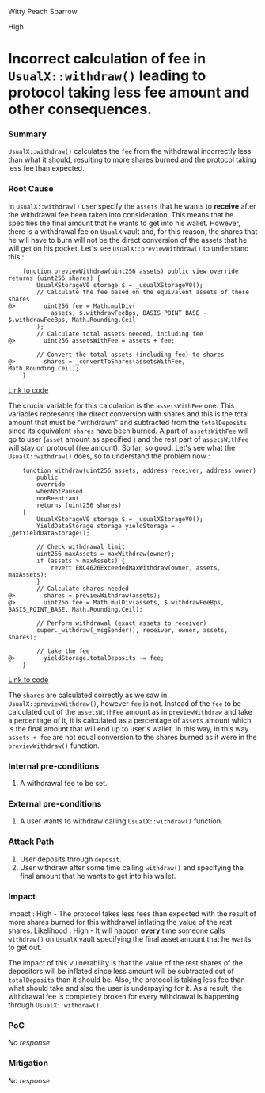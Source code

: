 Witty Peach Sparrow

High

# Incorrect calculation of fee in `UsualX::withdraw()` leading to protocol taking less fee amount and other consequences.

### Summary

`UsualX::withdraw()` calculates the `fee` from the withdrawal incorrectly less than what it should, resulting to more shares burned and the protocol taking less fee than expected.

### Root Cause

In `UsualX::withdraw()` user specify the `assets` that he wants to **receive** after the withdrawal fee been taken into consideration. This means that he specifies the final amount that he wants to get into his wallet. However, there is a withdrawal fee on `UsualX` vault and, for this reason, the shares that he will have to burn will not be the direct conversion of the assets that he will get on his pocket. Let's see `UsualX::previewWithdraw()` to understand this :
```solidity
    function previewWithdraw(uint256 assets) public view override returns (uint256 shares) {
        UsualXStorageV0 storage $ = _usualXStorageV0();
        // Calculate the fee based on the equivalent assets of these shares
@>        uint256 fee = Math.mulDiv(
            assets, $.withdrawFeeBps, BASIS_POINT_BASE - $.withdrawFeeBps, Math.Rounding.Ceil
        );
        // Calculate total assets needed, including fee
@>        uint256 assetsWithFee = assets + fee;

        // Convert the total assets (including fee) to shares
@>        shares = _convertToShares(assetsWithFee, Math.Rounding.Ceil);
    }
```
[Link to code](https://github.com/sherlock-audit/2024-10-usual-labs-v1/blob/4fb4a64a479e0b9b8f93934220e891c29d54df33/pegasus/packages/solidity/src/vaults/UsualX.sol#L393C1-L404C6)

The crucial variable for this calculation is the `assetsWithFee` one. This variables represents the direct conversion with shares and this is the total amount that must be "withdrawn" and subtracted from the `totalDeposits` since its equivalent `shares` have been burned. A part of `assetsWithFee` will go to user (`asset` amount as specified ) and the rest part of `assetsWithFee` will stay on protocol (`fee` amount). So far, so good. Let's see what the `UsualX::withdraw()` does, so to understand the problem now :
```solidity
    function withdraw(uint256 assets, address receiver, address owner)
        public
        override
        whenNotPaused
        nonReentrant
        returns (uint256 shares)
    {
        UsualXStorageV0 storage $ = _usualXStorageV0();
        YieldDataStorage storage yieldStorage = _getYieldDataStorage();

        // Check withdrawal limit
        uint256 maxAssets = maxWithdraw(owner);
        if (assets > maxAssets) {
            revert ERC4626ExceededMaxWithdraw(owner, assets, maxAssets);
        }
        // Calculate shares needed
@>        shares = previewWithdraw(assets);
@>        uint256 fee = Math.mulDiv(assets, $.withdrawFeeBps, BASIS_POINT_BASE, Math.Rounding.Ceil);

        // Perform withdrawal (exact assets to receiver)
        super._withdraw(_msgSender(), receiver, owner, assets, shares);

        // take the fee
@>        yieldStorage.totalDeposits -= fee;
    }
```
[Link to code](https://github.com/sherlock-audit/2024-10-usual-labs-v1/blob/4fb4a64a479e0b9b8f93934220e891c29d54df33/pegasus/packages/solidity/src/vaults/UsualX.sol#L319C1-L343C6)

The `shares` are calculated correctly as we saw in `UsualX::previewWithdraw()`, however `fee` is not. Instead of the `fee` to be calculated out of the `assetsWithFee` amount as in `previewWithdraw` and take a percentage of it, it is calculated as a percentage of `assets` amount which is the final amount that will end up to user's wallet. In this way, in this way `assets + fee` are not equal conversion to the shares burned as it were in the `previewWithdraw()` function.


### Internal pre-conditions

1. A withdrawal fee to be set.

### External pre-conditions

1. A user wants to withdraw calling `UsualX::withdraw()` function.

### Attack Path

1. User deposits through `deposit`.
2. User withdraw after some time calling `withdraw()` and specifying the final amount that he wants to get into his wallet.

### Impact

Impact : High - The protocol takes less fees than expected with the result of more shares burned for this withdrawal inflating the value of the rest shares.
Likelihood : High - It will happen **every** time someone calls `withdraw()` on `UsualX` vault specifying the final asset amount that he wants to get out.

The impact of this vulnerability is that the value of the rest shares of the depositors will be inflated since less amount will be subtracted out of `totalDeposits` than it should be. Also, the protocol is taking less fee than what should take and also the user is underpaying for it. As a result, the withdrawal fee is completely broken for every withdrawal is happening through `UsualX::withdraw()`.

### PoC

_No response_

### Mitigation

_No response_